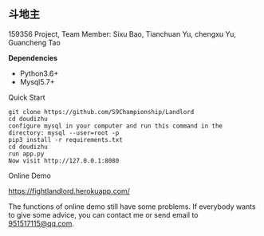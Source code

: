 ## 斗地主 &nbsp;&nbsp;


159356 Project, Team Member: Sixu Bao, Tianchuan Yu, chengxu Yu, Guancheng Tao

**Dependencies**

* Python3.6+
* Mysql5.7+


Quick Start

    git clone https://github.com/S9Championship/Landlord
    cd doudizhu
    configure mysql in your computer and run this command in the directory: mysql --user=root -p
    pip3 install -r requirements.txt
    cd doudizhu
    run app.py
    Now visit http://127.0.0.1:8080


Online Demo  

https://fightlandlord.herokuapp.com/

The functions of online demo still have some problems. If everybody wants to give some advice, you can contact me or send email to 951517115@qq.com. 
